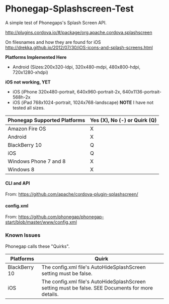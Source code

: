 # Phonegap-Splashscreen-Test
A simple test of Phonegaps's Splash Screen API.

http://plugins.cordova.io/#/package/org.apache.cordova.splashscreen

On filesnames and how they are found for iOS
http://drekka.github.io/2012/07/30/iOS-icons-and-splash-screens.html

**Platforms Implemented Here**
* Android (Sizes:200x320-ldpi, 320x480-mdpi, 480x800-hdpi, 720x1280-xhdpi)

**iOS not working, YET**
* iOS (iPhone 320x480-portrait, 640x960-portrait-2x,  640x1136-portrait-568h-2x
* iOS (iPad 768x1024-portrait, 1024x768-landscape)
**NOTE** I have not tested all sizes.

Phonegap Supported Platforms | Yes (X), No (-) or Quirk (Q)
--------------------|-----------------------------
Amazon Fire OS | X 
Android | X
BlackBerry 10 | Q
iOS | Q
Windows Phone 7 and 8 | X
Windows 8 | X

#### CLI and API ####
From: https://github.com/apache/cordova-plugin-splashscreen/

#### config.xml ####
From: https://github.com/phonegap/phonegap-start/blob/master/www/config.xml

### Known Issues ###
Phonegap calls these "Quirks".

Platforms | Quirk
----------|------
BlackBerry 10 | The config.xml file's AutoHideSplashScreen setting must be false.
iOS | The config.xml file's AutoHideSplashScreen setting must be false. SEE Documents for more details.

